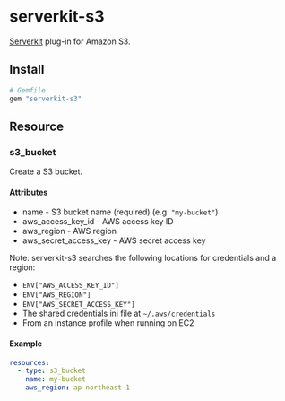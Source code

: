 # serverkit-s3
[Serverkit](https://github.com/serverkit/serverkit) plug-in for Amazon S3.

## Install
```rb
# Gemfile
gem "serverkit-s3"
```

## Resource
### s3_bucket
Create a S3 bucket.

#### Attributes
- name - S3 bucket name (required) (e.g. `"my-bucket"`)
- aws_access_key_id - AWS access key ID
- aws_region - AWS region
- aws_secret_access_key - AWS secret access key

Note: serverkit-s3 searches the following locations for credentials and a region:

- `ENV["AWS_ACCESS_KEY_ID"]`
- `ENV["AWS_REGION"]`
- `ENV["AWS_SECRET_ACCESS_KEY"]`
- The shared credentials ini file at `~/.aws/credentials`
- From an instance profile when running on EC2

#### Example
```yml
resources:
  - type: s3_bucket
    name: my-bucket
    aws_region: ap-northeast-1
```
